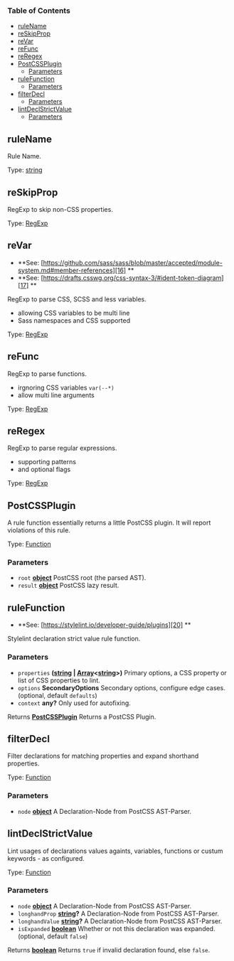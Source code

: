<!-- Generated by documentation.js. Update this documentation by updating the source code. -->

### Table of Contents

-   [ruleName][1]
-   [reSkipProp][2]
-   [reVar][3]
-   [reFunc][4]
-   [reRegex][5]
-   [PostCSSPlugin][6]
    -   [Parameters][7]
-   [ruleFunction][8]
    -   [Parameters][9]
-   [filterDecl][10]
    -   [Parameters][11]
-   [lintDeclStrictValue][12]
    -   [Parameters][13]

## ruleName

Rule Name.

Type: [string][14]

## reSkipProp

RegExp to skip non-CSS properties.

Type: [RegExp][15]

## reVar

-   **See: [https://github.com/sass/sass/blob/master/accepted/module-system.md#member-references][16]
    **
-   **See: [https://drafts.csswg.org/css-syntax-3/#ident-token-diagram][17]
    **

RegExp to parse CSS, SCSS and less variables.

-   allowing CSS variables to be multi line
-   Sass namespaces and CSS <ident-token> supported

Type: [RegExp][15]

## reFunc

RegExp to parse functions.

-   irgnoring CSS variables `var(--*)`
-   allow multi line arguments

Type: [RegExp][15]

## reRegex

RegExp to parse regular expressions.

-   supporting patterns
-   and optional flags

Type: [RegExp][15]

## PostCSSPlugin

A rule function essentially returns a little PostCSS plugin.
It will report violations of this rule.

Type: [Function][18]

### Parameters

-   `root` **[object][19]** PostCSS root (the parsed AST).
-   `result` **[object][19]** PostCSS lazy result.

## ruleFunction

-   **See: [https://stylelint.io/developer-guide/plugins][20]
    **

Stylelint declaration strict value rule function.

### Parameters

-   `properties` **([string][14] \| [Array][21]&lt;[string][14]>)** Primary options, a CSS property or list of CSS properties to lint.
-   `options` **SecondaryOptions** Secondary options, configure edge cases. (optional, default `defaults`)
-   `context` **any?** Only used for autofixing.

Returns **[PostCSSPlugin][22]** Returns a PostCSS Plugin.

## filterDecl

Filter declarations for matching properties and expand shorthand properties.

Type: [Function][18]

### Parameters

-   `node` **[object][19]** A Declaration-Node from PostCSS AST-Parser.

## lintDeclStrictValue

Lint usages of declarations values againts, variables, functions
or custum keywords - as configured.

Type: [Function][18]

### Parameters

-   `node` **[object][19]** A Declaration-Node from PostCSS AST-Parser.
-   `longhandProp` **[string][14]?** A Declaration-Node from PostCSS AST-Parser.
-   `longhandValue` **[string][14]?** A Declaration-Node from PostCSS AST-Parser.
-   `isExpanded` **[boolean][23]** Whether or not this declaration was expanded. (optional, default `false`)

Returns **[boolean][23]** Returns `true` if invalid declaration found, else `false`.

[1]: #rulename

[2]: #reskipprop

[3]: #revar

[4]: #refunc

[5]: #reregex

[6]: #postcssplugin

[7]: #parameters

[8]: #rulefunction

[9]: #parameters-1

[10]: #filterdecl

[11]: #parameters-2

[12]: #lintdeclstrictvalue

[13]: #parameters-3

[14]: https://developer.mozilla.org/docs/Web/JavaScript/Reference/Global_Objects/String

[15]: https://developer.mozilla.org/docs/Web/JavaScript/Reference/Global_Objects/RegExp

[16]: https://github.com/sass/sass/blob/master/accepted/module-system.md#member-references

[17]: https://drafts.csswg.org/css-syntax-3/#ident-token-diagram

[18]: https://developer.mozilla.org/docs/Web/JavaScript/Reference/Statements/function

[19]: https://developer.mozilla.org/docs/Web/JavaScript/Reference/Global_Objects/Object

[20]: https://stylelint.io/developer-guide/plugins

[21]: https://developer.mozilla.org/docs/Web/JavaScript/Reference/Global_Objects/Array

[22]: #postcssplugin

[23]: https://developer.mozilla.org/docs/Web/JavaScript/Reference/Global_Objects/Boolean
